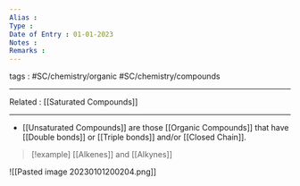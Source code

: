 ```yaml
---
Alias : 
Type : 
Date of Entry : 01-01-2023
Notes : 
Remarks :  
---
```

 tags :  #SC/chemistry/organic #SC/chemistry/compounds 
 
---
Related :  [[Saturated Compounds]]

---
- [[Unsaturated Compounds]] are those [[Organic Compounds]] that have [[Double bonds]] or [[Triple bonds]] and/or [[Closed Chain]].

>[!example]
>[[Alkenes]] and [[Alkynes]]

![[Pasted image 20230101200204.png]]